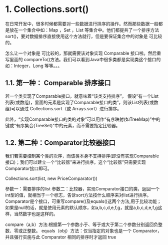 # 1. Collections.sort()
在日常开发中，很多时候都需要对一些数据进行排序的操作。然而那些数据一般都是放在一个集合中如：Map ，Set ，List 等集合中。他们都提共了一个排序方法 sort()，要对数据排序直接使用这个方法就行，但是要保证集合中的对象是 可比较的。

怎么让一个对象是 可比较的，那就需要该对象实现 Comparable<T> 接口啦。然后重写里面的 
compareTo()方法。我们可以看到Java中很多类都是实现类这个接口的 如：Integer，Long 等等。。。
## 1.1. 第一种： Comparable 排序接口
 若一个类实现了Comparable接口，就意味着“该类支持排序”。 假设“有一个List列表(或数组)，里面的元素是实现了Comparable接口的类”，则该List列表(或数组)可以通过 Collections.sort（或 Arrays.sort）进行排序。

此外，“实现Comparable接口的类的对象”可以用作“有序映射(如TreeMap)”中的键或“有序集合(TreeSet)”中的元素，而不需要指定比较器。

## 1.2. 第二种：Comparator比较器接口
我们若需要控制某个类的次序，而该类本身不支持排序(即没有实现Comparable接口)；我们可以建立一个“比较器”来进行排序。这个“比较器”只需要实现Comparator接口即可。

Collections.sort(list, new PriceComparator())

参数一：需要排序的list
参数二：比较器，实现Comparator接口的类，返回一个int型的值，就相当于一个标志，告诉sort方法按什么顺序来对list进行排序。
Comparator是个接口，可重写compare()及equals()这两个方法,用于比较功能；如果是null的话，就是使用元素的默认顺序，如a,b,c,d,e,f,g，就是a,b,c,d,e,f,g这样，当然数字也是这样的。

compare（a,b）方法:根据第一个参数小于、等于或大于第二个参数分别返回负整数、零或正整数。
equals（obj）方法：仅当指定的对象也是一个 Comparator，并且强行实施与此 Comparator 相同的排序时才返回 true
